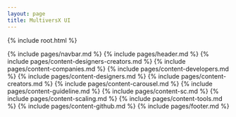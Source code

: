 ```yaml
---
layout: page
title: MultiversX UI
---
```

{% include root.html %}

{% include pages/navbar.md %}
{% include pages/header.md %}
{% include pages/content-designers-creators.md %}
{% include pages/content-companies.md %}
{% include pages/content-developers.md %}
{% include pages/content-designers.md %}
{% include pages/content-creators.md %}
{% include pages/content-carousel.md %}
{% include pages/content-guideline.md %}
{% include pages/content-sc.md %}
{% include pages/content-scaling.md %}
{% include pages/content-tools.md %}
{% include pages/content-github.md %}
{% include pages/footer.md %}

